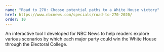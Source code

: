 ```yaml
---
name: "Road to 270: Choose potential paths to a White House victory"
href: https://www.nbcnews.com/specials/road-to-270-2020/
order: 10
---
```


An interactive tool I developed for NBC News to help readers explore various scenarios by which each major party could win the White House through the Electoral College.